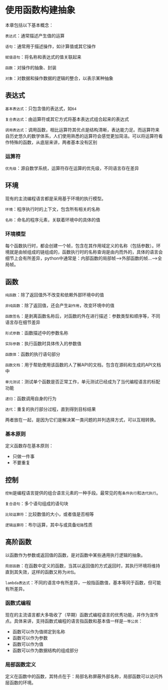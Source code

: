 # 使用函数构建抽象

本章包括以下基本概念：

`表达式`：通常描述产生值的运算

`语句`：通常用于描述操作，如计算值或其它操作

`赋值语句`：将名称和表达式的值关联起来

`函数`：对操作的抽象、封装

`对象`：对数据和操作数据的逻辑的整合，以表示某种抽象

## 表达式

`基本表达式`：只包含值的表达式，如`64`

`复合表达式`：由运算符或其它方式将基本表达式组合起来的表达式

`调用表达式`：调用函数，相比运算符其优点是结构清晰，表达能力足。而运算符来自历史悠久的数学体系，人们使用熟悉的运算符会感觉更加简洁。可以将运算符看作特殊的函数，从底层来讲，两者基本没有区别

### 运算符

`优先级`：源自数学系统，运算符存在运算的优先级，不同语言存在差异

## 环境

现有的主流编程语言都是采用基于环境的执行模型。

`环境`：程序执行时的上下文，包含所有相关的名称

`名称`：命名的程序元素，关联着环境中的具体的值

### 环境模型

每个函数执行时，都会创建一个帧，包含在其作用域定义的名称（包括参数）。环境就是由帧组成的链组成的，函数执行时的名称查询是由内而外的，具体的语言会细节上会有所差异，python中通常是：内部函数的局部帧-->外部函数的帧...-->全局帧。

## 函数

`纯函数`：除了返回值外不改变和依赖外部环境中的值

`非纯函数`：除了返回值，还会产生`副作用`，改变环境中的值

`函数签名`：是剥离函数名称后，对函数的外在进行描述：参数类型和顺序等，不同语言存在细节差异

`形式参数`：函数描述中的参数名称

`实际参数`：执行函数时具体传入的参数值

`函数体`：函数的执行语句部分

`函数文档`：用于帮助使用该函数的人了解API的文档，包含在源码和生成的API文档中

`单元测试`：测试单个函数是否正常工作，单元测试已经成为了当代编程语言的标配功能

`递归`：函数调用自身的行为

`迭代`：重复的执行部分过程，直到得到目标结果

两者放在一起，是因为它们是解决某一类问题的并列选择方式，可以互相转换。

### 基本原则

定义函数存在基本原则：

- 只做一件事
- 不要重复

## 控制

`控制`是编程语言提供的组合语言元素的一种手段。最常见的有`条件执行`和`迭代执行`。

`复合语句`：多个语句组成的语句块

`比较运算符`：比较数值的大小，或者值是否相等

`逻辑运算符`：布尔运算，其中与或具备`短路`性质

## 高阶函数

以函数作为参数或返回值的函数，是对函数中某些通用执行逻辑的抽象。

`局部函数`：在函数中定义的函数，当其以返回值的方式返回时，其执行环境将维持直到其失效，这样的函数又称为`闭包`。

`lambda表达式`：不同的语言中有所差异，一般指函数值，基本等同于函数，但可能有所差异。

### 函数式编程

现在的主流语言都大多吸收了（早期）函数式编程语言的优秀功能，并作为宣传点。具体来讲，支持函数式编程的语言指函数和基本值一样是`一等公民`：

- 函数可以作为值绑定到名称
- 函数可以作为参数
- 函数可以作为值
- 函数可以作为数据结构的组成部分

### 局部函数定义

定义在函数中的函数，其特点在于：局部名称屏蔽外部名称，局部函数可以访问外层函数的环境。

